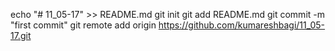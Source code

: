 echo "# 11_05-17" >> README.md
git init
git add README.md
git commit -m "first commit"
git remote add origin https://github.com/kumareshbagi/11_05-17.git
